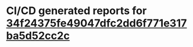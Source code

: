 # CI/CD generated reports for [34f24375fe49047dfc2dd6f771e317ba5d52cc2c](https://github.com/hydephp/develop/commit/34f24375fe49047dfc2dd6f771e317ba5d52cc2c)
